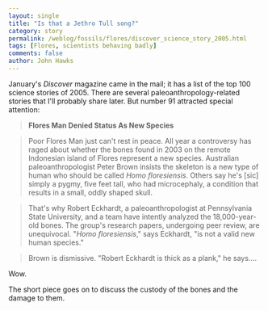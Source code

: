 ```yaml
---
layout: single 
title: "Is that a Jethro Tull song?" 
category: story
permalink: /weblog/fossils/flores/discover_science_story_2005.html
tags: [Flores, scientists behaving badly] 
comments: false 
author: John Hawks 
---
```


<p>
January's <i>Discover</i> magazine came in the mail; it has a list of the top 100 science stories of 2005. There are several paleoanthropology-related stories that I'll probably share later. But number 91 attracted special attention: 
</p>

<blockquote><b>Flores Man Denied Status As New Species</b></blockquote>

<blockquote>Poor Flores Man just can't rest in peace. All year a controversy has raged about whether the bones found in 2003 on the remote Indonesian island of Flores represent a new species. Australian paleoanthropologist Peter Brown insists the skeleton is a new type of human who should be called <i>Homo floresiensis</i>. Others say he's [sic] simply a pygmy, five feet tall, who had microcephaly, a condition that results in a small, oddly shaped skull. </blockquote>

<blockquote>That's why Robert Eckhardt, a paleoanthropologist at Pennsylvania State University, and a team have intently analyzed the 18,000-year-old bones. The group's research papers, undergoing peer review, are unequivocal. "<I>Homo floresiensis</i>," says Eckhardt, "is not a valid new human species." </blockquote>

<blockquote>Brown is dismissive. "Robert Eckhardt is thick as a plank," he says....</blockquote>

<p>
Wow. 
</p>

<p>
The short piece goes on to discuss the custody of the bones and the damage to them. 
</p>


